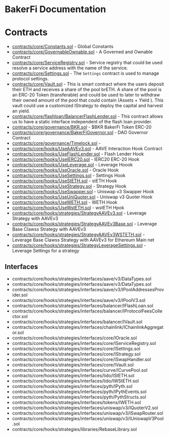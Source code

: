 # BakerFi Documentation 


# Contracts 

* [contracts/core/Constants.sol](core/Constants.md) - Global Constants 
* [contracts/core/GovernableOwnable.sol](core/GovernableOwnable.md) - A Governed and Ownable Contract 
* [contracts/core/ServiceRegistry.sol](core/ServiceRegistry.md) -  Service registry that could be used resolve a service address with the name of the service.
* [contracts/core/Settings.sol](core/Settings.md) - The `Settings` contract is used to manage protocol settings.
* [contracts/core/Vault.sol](core/Vault.md) -  This is smart contract where the users deposit their ETH and receives a share of the pool <x>brETH. A share of the pool is an ERC-20 Token (transferable) and could be used to later to withdraw their owned amount of the pool that could contain (Assets + Yield ). This vault could use a customized IStrategy to deploy the capital and harvest an yield.
* [contracts/core/flashloan/BalancerFlashLender.sol](core/flashloan/BalancerFlashLender.md) - This contract allows us
to have a static interface independent of the flash loan provider.
* [contracts/core/governance/BKR.sol](core/governance/BKR.md) - $BKR BakerFi Token ERC-20  
* [contracts/core/governance/BakerFiGovernor.sol](/core/governance/BakerFiGovernor.md) - DAO Governor Contract 
* [contracts/core/governance/Timelock.sol](core/governance/Timelock.md) -
* [contracts/core/hooks/UseAAVEv3.sol](core/hooks/UseAAVEv3.md) - AAVE Interaction Hook Contract
* [contracts/core/hooks/UseFlashLender.sol](core/hooks/UseFlashLender.md) - Flash Lender Hook 
* [contracts/core/hooks/UseIERC20.sol](core/hooks/UseIERC20.md) - IERC20 ERC-20 Hook 
* [contracts/core/hooks/UseLeverage.sol](core/hooks/UseLeverage.md) - Leverage Hoook
* [contracts/core/hooks/UseOracle.sol](core/hooks/UseOracle.md) - Oracle Hook 
* [contracts/core/hooks/UseSettings.sol](core/hooks/UseSettings.md) - Settings Hook 
* [contracts/core/hooks/UseStETH.sol](core/hooks/UseStETH.md) - stETH Hook 
* [contracts/core/hooks/UseStrategy.sol](core/hooks/UseStrategy.md) - Strategy Hook 
* [contracts/core/hooks/UseSwapper.sol](core/hooks/UseSwapper.md) - Uniswap v3 Swapper Hook 
* [contracts/core/hooks/UseUniQuoter.sol](core/hooks/UseUniQuoter.md) - Uniswap v3 Quoter Hook
* [contracts/core/hooks/UseWETH.sol](core/hooks/UseWETH.md) - WETH Hook 
* [contracts/core/hooks/UseWstETH.sol](core/hooks/UseWstETH.md) - wstETH Hpok 
* [contracts/core/hooks/strategies/StrategyAAVEv3.sol](core/hooks/strategies/StrategyAAVEv3.md) - Leverage Strategy with AAVEv3 
* [contracts/core/hooks/strategies/StrategyAAVEv3Base.sol](core/hooks/strategies/StrategyAAVEv3Base.md) - Leverage Base Clawss Strategy with AAVEv3 
* [contracts/core/hooks/strategies/StrategyAAVEv3WSTETH.sol](core/hooks/strategies/StrategyAAVEv3WSTETH.md) - Leverage Base Clawss Strategy with AAVEv3 for Ethereum Main net
* [contracts/core/hooks/strategies/StrategyLeverageSettings.sol](core/hooks/strategies/StrategyLeverageSettings.md) - Leverage Settings for a strategy

## Interfaces

* contracts/core/hooks/strategies/interfaces/aave/v3/DataTypes.sol
* contracts/core/hooks/strategies/interfaces/aave/v3/DataTypes.sol
* contracts/core/hooks/strategies/interfaces/aave/v3/IPoolAddressesProvider.sol
* contracts/core/hooks/strategies/interfaces/aave/v3/IPoolV3.sol
* contracts/core/hooks/strategies/interfaces/balancer/IFlashLoan.sol
* contracts/core/hooks/strategies/interfaces/balancer/IProtocolFeesCollector.sol
* contracts/core/hooks/strategies/interfaces/balancer/IVault.sol
* contracts/core/hooks/strategies/interfaces/chainlink/IChainlinkAggregator.sol
* contracts/core/hooks/strategies/interfaces/core/IOracle.sol
* contracts/core/hooks/strategies/interfaces/core/IServiceRegistry.sol
* contracts/core/hooks/strategies/interfaces/core/ISettings.sol
* contracts/core/hooks/strategies/interfaces/core/IStrategy.sol
* contracts/core/hooks/strategies/interfaces/core/ISwapHandler.sol
* contracts/core/hooks/strategies/interfaces/core/IVault.sol
* contracts/core/hooks/strategies/interfaces/curve/ICurvePool.sol
* contracts/core/hooks/strategies/interfaces/lido/IStETH.sol
* contracts/core/hooks/strategies/interfaces/lido/IWStETH.sol
* contracts/core/hooks/strategies/interfaces/pyth/IPyth.sol
* contracts/core/hooks/strategies/interfaces/pyth/IPythEvents.sol
* contracts/core/hooks/strategies/interfaces/pyth/PythStructs.sol
* contracts/core/hooks/strategies/interfaces/tokens/IWETH.sol
* contracts/core/hooks/strategies/interfaces/uniswap/v3/IQuoterV2.sol
* contracts/core/hooks/strategies/interfaces/uniswap/v3/ISwapRouter.sol
* contracts/core/hooks/strategies/interfaces/uniswap/v3/IUniswapV3Pool.sol
* contracts/core/hooks/strategies/libraries/RebaseLibrary.sol

